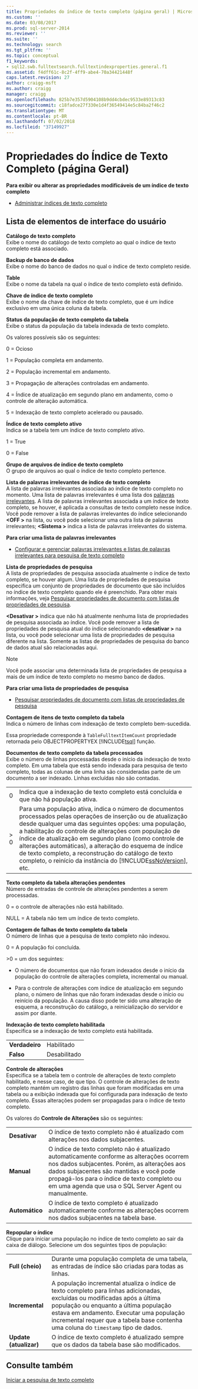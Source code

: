 ```yaml
---
title: Propriedades do índice de texto completo (página geral) | Microsoft Docs
ms.custom: ''
ms.date: 03/08/2017
ms.prod: sql-server-2014
ms.reviewer: ''
ms.suite: ''
ms.technology: search
ms.tgt_pltfrm: ''
ms.topic: conceptual
f1_keywords:
- sql12.swb.fulltextsearch.fulltextindexproperties.general.f1
ms.assetid: f4dff61c-8c2f-4ff9-abe4-70a34421448f
caps.latest.revision: 27
author: craigg-msft
ms.author: craigg
manager: craigg
ms.openlocfilehash: 825b7e357d5904108b9dd4cbdec9533e89313c83
ms.sourcegitcommit: c18fadce27f330e1d4f36549414e5c84ba2f46c2
ms.translationtype: MT
ms.contentlocale: pt-BR
ms.lasthandoff: 07/02/2018
ms.locfileid: "37149927"
---
```

# <a name="full-text-index-properties-general-page"></a>Propriedades do Índice de Texto Completo (página Geral)
  **Para exibir ou alterar as propriedades modificáveis de um índice de texto completo**  
  
-   [Administrar índices de texto completo](../relational-databases/indexes/indexes.md)  
  
## <a name="uielement-list"></a>Lista de elementos de interface do usuário  
 **Catálogo de texto completo**  
 Exibe o nome do catálogo de texto completo ao qual o índice de texto completo está associado.  
  
 **Backup de banco de dados**  
 Exibe o nome do banco de dados no qual o índice de texto completo reside.  
  
 **Table**  
 Exibe o nome da tabela na qual o índice de texto completo está definido.  
  
 **Chave de índice de texto completo**  
 Exibe o nome da chave de índice de texto completo, que é um índice exclusivo em uma única coluna da tabela.  
  
 **Status da população de texto completo da tabela**  
 Exibe o status da população da tabela indexada de texto completo.  
  
 Os valores possíveis são os seguintes:  
  
 0 = Ocioso  
  
 1 = População completa em andamento.  
  
 2 = População incremental em andamento.  
  
 3 = Propagação de alterações controladas em andamento.  
  
 4 = Índice de atualização em segundo plano em andamento, como o controle de alteração automática.  
  
 5 = Indexação de texto completo acelerado ou pausado.  
  
 **Índice de texto completo ativo**  
 Indica se a tabela tem um índice de texto completo ativo.  
  
 1 = True  
  
 0 = False  
  
 **Grupo de arquivos de índice de texto completo**  
 O grupo de arquivos ao qual o índice de texto completo pertence.  
  
 **Lista de palavras irrelevantes de índice de texto completo**  
 A lista de palavras irrelevantes associada ao índice de texto completo no momento. Uma lista de palavras irrelevantes é uma lista dos [palavras irrelevantes](../relational-databases/search/full-text-search.md). A lista de palavras irrelevantes associada a um índice de texto completo, se houver, é aplicada a consultas de texto completo nesse índice. Você pode remover a lista de palavras irrelevantes do índice selecionando  **\<OFF >** na lista, ou você pode selecionar uma outra lista de palavras irrelevantes;  **\<Sistema >** indica a lista de palavras irrelevantes do sistema.  
  
 **Para criar uma lista de palavras irrelevantes**  
  
-   [Configurar e gerenciar palavras irrelevantes e listas de palavras irrelevantes para pesquisa de texto completo](../relational-databases/search/full-text-search.md)  
  
 **Lista de propriedades de pesquisa**  
 A lista de propriedades de pesquisa associada atualmente o índice de texto completo, se houver algum. Uma lista de propriedades de pesquisa especifica um conjunto de propriedades de documento que são incluídos no índice de texto completo quando ele é preenchido. Para obter mais informações, veja [Pesquisar propriedades de documento com listas de propriedades de pesquisa](../relational-databases/search/search-document-properties-with-search-property-lists.md).  
  
 **\<Desativar >** indica que não há atualmente nenhuma lista de propriedades de pesquisa associada ao índice. Você pode remover a lista de propriedades de pesquisa atual do índice selecionando  **\<desativar >** na lista, ou você pode selecionar uma lista de propriedades de pesquisa diferente na lista. Somente as listas de propriedades de pesquisa do banco de dados atual são relacionadas aqui.  
  
> [!NOTE]  
>  Você pode associar uma determinada lista de propriedades de pesquisa a mais de um índice de texto completo no mesmo banco de dados.  
  
 **Para criar uma lista de propriedades de pesquisa**  
  
-   [Pesquisar propriedades de documento com listas de propriedades de pesquisa](../relational-databases/search/search-document-properties-with-search-property-lists.md)  
  
 **Contagem de itens de texto completo da tabela**  
 Indica o número de linhas com indexação de texto completo bem-sucedida.  
  
 Essa propriedade corresponde à `TableFulltextItemCount` propriedade retornada pelo OBJECTPROPERTYEX [!INCLUDE[tsql](../includes/tsql-md.md)] função.  
  
 **Documentos de texto completo da tabela processados**  
 Exibe o número de linhas processadas desde o início da indexação de texto completo. Em uma tabela que está sendo indexada para pesquisa de texto completo, todas as colunas de uma linha são consideradas parte de um documento a ser indexado. Linhas excluídas não são contadas.  
  
|||  
|-|-|  
|0|Indica que a indexação de texto completo está concluída e que não há população ativa.|  
|> 0|Para uma população ativa, indica o número de documentos processados pelas operações de inserção ou de atualização desde qualquer uma das seguintes opções: uma população, a habilitação do controle de alterações com população de índice de atualização em segundo plano (como controle de alterações automáticas), a alteração do esquema de índice de texto completo, a reconstrução do catálogo de texto completo, o reinício da instância do [!INCLUDE[ssNoVersion](../includes/ssnoversion-md.md)], etc.|  
  
 **Texto completo da tabela alterações pendentes**  
 Número de entradas de controle de alterações pendentes a serem processadas.  
  
 0 = o controle de alterações não está habilitado.  
  
 NULL = A tabela não tem um índice de texto completo.  
  
 **Contagem de falhas de texto completo da tabela**  
 O número de linhas que a pesquisa de texto completo não indexou.  
  
 0 = A população foi concluída.  
  
 \>0 = um dos seguintes:  
  
-   O número de documentos que não foram indexados desde o início da população do controle de alterações completa, incremental ou manual.  
  
-   Para o controle de alterações com índice de atualização em segundo plano, o número de linhas que não foram indexadas desde o início ou reinício da população. A causa disso pode ter sido uma alteração de esquema, a reconstrução do catálogo, a reinicialização do servidor e assim por diante.  
  
 **Indexação de texto completo habilitada**  
 Especifica se a indexação de texto completo está habilitada.  
  
|||  
|-|-|  
|**Verdadeiro**|Habilitado|  
|**Falso**|Desabilitado|  
  
 **Controle de alterações**  
 Especifica se a tabela tem o controle de alterações de texto completo habilitado, e nesse caso, de que tipo. O controle de alterações de texto completo mantém um registro das linhas que foram modificadas em uma tabela ou a exibição indexada que foi configurada para indexação de texto completo. Essas alterações podem ser propagadas para o índice de texto completo.  
  
 Os valores do **Controle de Alterações** são os seguintes:  
  
|||  
|-|-|  
|**Desativar**|O índice de texto completo não é atualizado com alterações nos dados subjacentes.|  
|**Manual**|O índice de texto completo não é atualizado automaticamente conforme as alterações ocorrem nos dados subjacentes. Porém, as alterações aos dados subjacentes são mantidas e você pode propagá-los para o índice de texto completo ou em uma agenda que usa o SQL Server Agent ou manualmente.|  
|**Automático**|O índice de texto completo é atualizado automaticamente conforme as alterações ocorrem nos dados subjacentes na tabela base.|  
  
 **Repopular o índice**  
 Clique para iniciar uma população no índice de texto completo ao sair da caixa de diálogo. Selecione um dos seguintes tipos de população:  
  
|||  
|-|-|  
|**Full (cheio)**|Durante uma população completa de uma tabela, as entradas de índice são criadas para todas as linhas.|  
|**Incremental**|A população incremental atualiza o índice de texto completo para linhas adicionadas, excluídas ou modificadas após a última população ou enquanto a última população estava em andamento. Executar uma população incremental requer que a tabela base contenha uma coluna do `timestamp` tipo de dados.|  
|**Update (atualizar)**|O índice de texto completo é atualizado sempre que os dados da tabela base são modificados.|  
  
## <a name="see-also"></a>Consulte também  
 [Iniciar a pesquisa de texto completo](../relational-databases/search/get-started-with-full-text-search.md)  
  
  
